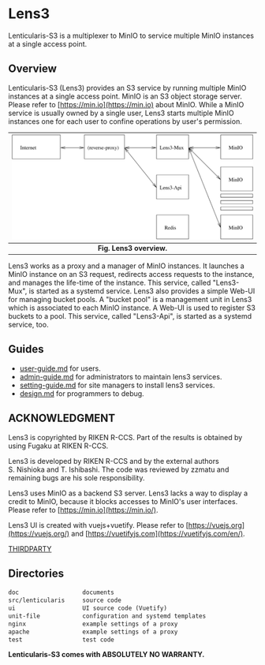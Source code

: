 # Lens3

Lenticularis-S3 is a multiplexer to MinIO to service multiple MinIO
instances at a single access point.

## Overview

Lenticularis-S3 (Lens3) provides an S3 service by running multiple
MinIO instances at a single access point.  MinIO is an S3 object
storage server.  Please refer to [https://min.io](https://min.io)
about MinIO.  While a MinIO service is usually owned by a single user,
Lens3 starts multiple MinIO instances one for each user to confine
operations by user's permission.

| ![lens3-overview](./doc/lens3-overview.svg) |
|:--:|
| **Fig. Lens3 overview.** |

Lens3 works as a proxy and a manager of MinIO instances.  It launches
a MinIO instance on an S3 request, redirects access requests to the
instance, and manages the life-time of the instance.  This service,
called "Lens3-Mux", is started as a systemd service.  Lens3 also
provides a simple Web-UI for managing bucket pools.  A "bucket pool"
is a management unit in Lens3 which is associated to each MinIO
instance.  A Web-UI is used to register S3 buckets to a pool.  This
service, called "Lens3-Api", is started as a systemd service, too.

## Guides

- [user-guide.md](./doc/user-guide.md) for users.
- [admin-guide.md](./doc/admin-guide.md) for administrators to
  maintain lens3 services.
- [setting-guide.md](./doc/setting-guide.md) for site managers to
  install lens3 services.
- [design.md](./doc/design.md) for programmers to debug.


## ACKNOWLEDGMENT

Lens3 is copyrighted by RIKEN R-CCS.  Part of the results is
obtained by using Fugaku at RIKEN R-CCS.

Lens3 is developed by RIKEN R-CCS and by the external authors
S. Nishioka and T. Ishibashi.  The code was reviewed by zzmatu and
remaining bugs are his sole responsibility.

Lens3 uses MinIO as a backend S3 server.  Lens3 lacks a way to display
a credit to MinIO, because it blocks accesses to MinIO's user
interfaces.  Please refer to [https://min.io](https://min.io/).

Lens3 UI is created with vuejs+vuetify.  Please refer to
[https://vuejs.org](https://vuejs.org/) and
[https://vuetifyjs.com](https://vuetifyjs.com/en/).

[THIRDPARTY](THIRDPARTY.md)

## Directories

```
doc                  documents
src/lenticularis     source code
ui                   UI source code (Vuetify)
unit-file            configuration and systemd templates
nginx                example settings of a proxy
apache               example settings of a proxy
test                 test code
```

__Lenticularis-S3 comes with ABSOLUTELY NO WARRANTY.__

